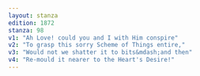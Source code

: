 ```yaml
---
layout: stanza
edition: 1872
stanza: 98
v1: "Ah Love! could you and I with Him conspire"
v2: "To grasp this sorry Scheme of Things entire,"
v3: "Would not we shatter it to bits&mdash;and then"
v4: "Re-mould it nearer to the Heart's Desire!"
---
```

